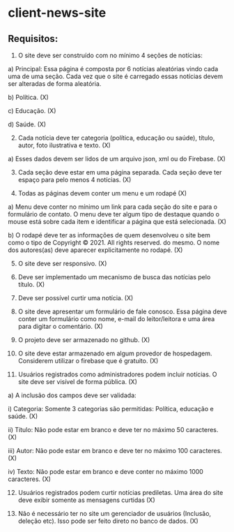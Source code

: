 # client-news-site

## Requisitos:

1. O site deve ser construído com no mínimo 4 seções de notícias:

a) Principal: Essa página é composta por 6 notícias aleatórias vindo cada uma de uma seção. Cada vez que o site é carregado essas notícias devem ser alteradas de forma aleatória.

b) Política. (X)

c) Educação. (X)

d) Saúde. (X)

2. Cada notícia deve ter categoria (política, educação ou saúde), título, autor, foto ilustrativa e texto. (X)

a) Esses dados devem ser lidos de um arquivo json, xml ou do Firebase. (X)

3. Cada seção deve estar em uma página separada. Cada seção deve ter espaço para pelo menos 4 notícias. (X)

4. Todas as páginas devem conter um menu e um rodapé (X)

a) Menu deve conter no mínimo um link para cada seção do site e para o formulário de contato. O menu deve ter algum tipo de destaque quando o mouse está sobre cada item e identificar a página que está selecionada. (X)

b) O rodapé deve ter as informações de quem desenvolveu o site bem como o tipo de Copyright © 2021. All rights reserved. do mesmo. O nome dos autores(as) deve aparecer explicitamente no rodapé. (X)

5. O site deve ser responsivo. (X)

6. Deve ser implementado um mecanismo de busca das notícias pelo título. (X)

7. Deve ser possível curtir uma notícia. (X)

8. O site deve apresentar um formulário de fale conosco. Essa página deve conter um formulário como nome, e-mail do leitor/leitora e uma área para digitar o comentário. (X)

9. O projeto deve ser armazenado no github. (X)

10. O site deve estar armazenado em algum provedor de hospedagem. Considerem utilizar o firebase que é gratuito. (X)

11. Usuários registrados como administradores podem incluir notícias. O site deve ser visível de forma pública. (X)

a) A inclusão dos campos deve ser validada:

i) Categoria: Somente 3 categorias são permitidas: Política, educação e saúde. (X)

ii) Título: Não pode estar em branco e deve ter no máximo 50 caracteres. (X)

iii) Autor: Não pode estar em branco e deve ter no máximo 100 caracteres. (X)

iv) Texto: Não pode estar em branco e deve conter no máximo 1000 caracteres. (X)

12. Usuários registrados podem curtir notícias prediletas. Uma área do site deve exibir somente as mensagens curtidas (X)

13. Não é necessário ter no site um gerenciador de usuários (Inclusão, deleção etc). Isso pode ser feito direto no banco de dados. (X)

